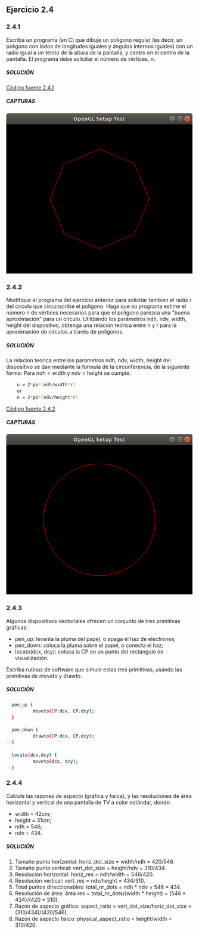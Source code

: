 ## Ejercicio 2.4

### 2.4.1
Escriba un programa (en C) que dibuje un polıgono regular (es decir, un polıgono con lados de longitudes iguales y ángulos internos iguales) con un radio igual a un tercio de la altura de la pantalla, y centro en el centro de la pantalla. El programa debe solicitar el número de vértices, n.

  ##### SOLUCIÓN
  [Código fuente 2.4.1](poligono241.cpp)
  ##### CAPTURAS
  ![screenshot](imgs/poligono8.png)
  

### 2.4.2
Modifique el programa del ejercicio anterior para solicitar también el radio r del circulo que circunscribe el poligono. Haga que su programa estime el número n de vértices necesarios para que el poligono parezca una "buena aproximación" para un circulo. Utilizando los parámetros ndh, ndv, width, height del dispositivo, obtenga una relación teórica entre n y r para la aproximación de circulos a través de poligonos.

  ##### SOLUCIÓN
  La relacion teorica entre los parametros ndh, ndv, width, height del dispositivo se dan mediante la formula de la circunferencia, de la siguiente forma:
  Para ndh = width y ndv = height se cumple.
  ```bash
      n = 2*pi*(ndh/width*r)
      or
      n = 2*pi*(ndv/height*r)
  ```
  
  [Código fuente 2.4.2](poligono242.cpp)
  ##### CAPTURAS
  ![screenshot](imgs/circulo.png)



### 2.4.3
Algunos dispositivos vectoriales ofrecen un conjunto de tres primitivas gráficas:

  * pen_up: levanta la pluma del papel, o apaga el haz de electrones;
  * pen_down: coloca la pluma sobre el papel, o conecta el haz;
  * locate(dcx, dcy): coloca la CP en un punto del rectángulo de visualización.

Escriba rutinas de software que simule estas tres primitivas, usando las primitivas de moveto y drawto.

  ##### SOLUCIÓN
  ```bash
    pen_up {
            moveto(CP.dcx, CP.dcy);
    }
    
    pen_down {
            drawto(CP.dcx, CP.dcy);
    }
    
    locate(dcx,dcy) {
            moveto(dcx, dcy);
    }
  ```
  
### 2.4.4
Calcule las razones de aspecto (gráfica y fısica), y las resoluciones de área horizontal y vertical de una pantalla de TV a color estándar, donde:

   * width = 42cm;
   * height = 31cm;
   * ndh = 546;
   * ndv = 434.
   
  ##### SOLUCIÓN
  1. Tamaño punto horizontal: horiz_dot_size = width/ndh = 420/546.
  2. Tamaño punto vertical: vert_dot_size = height/ndv = 310/434.
  3. Resolución horizontal: horiz_res = ndh/width = 546/420.
  4. Resolución vertical: vert_res = ndv/height = 434/310.
  5. Total puntos direccionables: total_nr_dots = ndh \* ndv = 546 \* 434.
  6. Resolución de área: área res = total_nr_dots/(width \* height) = (546 \* 434)/(420 \* 310).
  7. Razón de aspecto gráfico: aspect_ratio = vert_dot_size/horiz_dot_size = (310/434)/(420/546).
  8. Razón de aspecto fısico: physical_aspect_ratio = height/width = 310/420.
